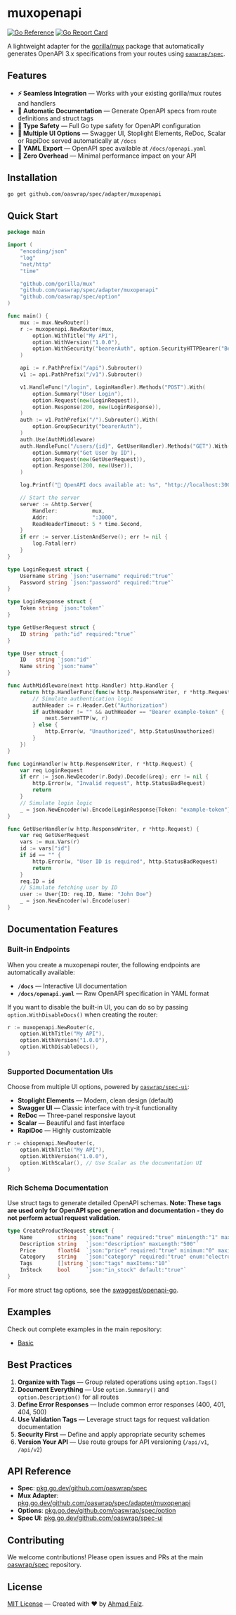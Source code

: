 # muxopenapi

[![Go Reference](https://pkg.go.dev/badge/github.com/oaswrap/spec/adapter/muxopenapi.svg)](https://pkg.go.dev/github.com/oaswrap/spec/adapter/muxopenapi)
[![Go Report Card](https://goreportcard.com/badge/github.com/oaswrap/spec/adapter/muxopenapi)](https://goreportcard.com/report/github.com/oaswrap/spec/adapter/muxopenapi)

A lightweight adapter for the [gorilla/mux](https://pkg.go.dev/github.com/gorilla/mux) package that automatically generates OpenAPI 3.x specifications from your routes using [`oaswrap/spec`](https://github.com/oaswrap/spec).

## Features

- **⚡ Seamless Integration** — Works with your existing gorilla/mux routes and handlers
- **📝 Automatic Documentation** — Generate OpenAPI specs from route definitions and struct tags
- **🎯 Type Safety** — Full Go type safety for OpenAPI configuration
- **🔧 Multiple UI Options** — Swagger UI, Stoplight Elements, ReDoc, Scalar or RapiDoc served automatically at `/docs`
- **📄 YAML Export** — OpenAPI spec available at `/docs/openapi.yaml`
- **🚀 Zero Overhead** — Minimal performance impact on your API

## Installation

```bash
go get github.com/oaswrap/spec/adapter/muxopenapi
```

## Quick Start

```go
package main

import (
	"encoding/json"
	"log"
	"net/http"
	"time"

	"github.com/gorilla/mux"
	"github.com/oaswrap/spec/adapter/muxopenapi"
	"github.com/oaswrap/spec/option"
)

func main() {
	mux := mux.NewRouter()
	r := muxopenapi.NewRouter(mux,
		option.WithTitle("My API"),
		option.WithVersion("1.0.0"),
		option.WithSecurity("bearerAuth", option.SecurityHTTPBearer("Bearer")),
	)

	api := r.PathPrefix("/api").Subrouter()
	v1 := api.PathPrefix("/v1").Subrouter()

	v1.HandleFunc("/login", LoginHandler).Methods("POST").With(
		option.Summary("User Login"),
		option.Request(new(LoginRequest)),
		option.Response(200, new(LoginResponse)),
	)
	auth := v1.PathPrefix("/").Subrouter().With(
		option.GroupSecurity("bearerAuth"),
	)
	auth.Use(AuthMiddleware)
	auth.HandleFunc("/users/{id}", GetUserHandler).Methods("GET").With(
		option.Summary("Get User by ID"),
		option.Request(new(GetUserRequest)),
		option.Response(200, new(User)),
	)

	log.Printf("🚀 OpenAPI docs available at: %s", "http://localhost:3000/docs")

	// Start the server
	server := &http.Server{
		Handler:           mux,
		Addr:              ":3000",
		ReadHeaderTimeout: 5 * time.Second,
	}
	if err := server.ListenAndServe(); err != nil {
		log.Fatal(err)
	}
}

type LoginRequest struct {
	Username string `json:"username" required:"true"`
	Password string `json:"password" required:"true"`
}

type LoginResponse struct {
	Token string `json:"token"`
}

type GetUserRequest struct {
	ID string `path:"id" required:"true"`
}

type User struct {
	ID   string `json:"id"`
	Name string `json:"name"`
}

func AuthMiddleware(next http.Handler) http.Handler {
	return http.HandlerFunc(func(w http.ResponseWriter, r *http.Request) {
		// Simulate authentication logic
		authHeader := r.Header.Get("Authorization")
		if authHeader != "" && authHeader == "Bearer example-token" {
			next.ServeHTTP(w, r)
		} else {
			http.Error(w, "Unauthorized", http.StatusUnauthorized)
		}
	})
}

func LoginHandler(w http.ResponseWriter, r *http.Request) {
	var req LoginRequest
	if err := json.NewDecoder(r.Body).Decode(&req); err != nil {
		http.Error(w, "Invalid request", http.StatusBadRequest)
		return
	}
	// Simulate login logic
	_ = json.NewEncoder(w).Encode(LoginResponse{Token: "example-token"})
}

func GetUserHandler(w http.ResponseWriter, r *http.Request) {
	var req GetUserRequest
	vars := mux.Vars(r)
	id := vars["id"]
	if id == "" {
		http.Error(w, "User ID is required", http.StatusBadRequest)
		return
	}
	req.ID = id
	// Simulate fetching user by ID
	user := User{ID: req.ID, Name: "John Doe"}
	_ = json.NewEncoder(w).Encode(user)
}
```

## Documentation Features

### Built-in Endpoints
When you create a muxopenapi router, the following endpoints are automatically available:

- **`/docs`** — Interactive UI documentation
- **`/docs/openapi.yaml`** — Raw OpenAPI specification in YAML format

If you want to disable the built-in UI, you can do so by passing `option.WithDisableDocs()` when creating the router:

```go
r := muxopenapi.NewRouter(c,
    option.WithTitle("My API"),
    option.WithVersion("1.0.0"),
    option.WithDisableDocs(),
)
```

### Supported Documentation UIs
Choose from multiple UI options, powered by [`oaswrap/spec-ui`](https://github.com/oaswrap/spec-ui):

- **Stoplight Elements** — Modern, clean design (default)
- **Swagger UI** — Classic interface with try-it functionality
- **ReDoc** — Three-panel responsive layout
- **Scalar** — Beautiful and fast interface
- **RapiDoc** — Highly customizable

```go
r := chiopenapi.NewRouter(c,
	option.WithTitle("My API"),
	option.WithVersion("1.0.0"),
	option.WithScalar(), // Use Scalar as the documentation UI
)
```

### Rich Schema Documentation
Use struct tags to generate detailed OpenAPI schemas. **Note: These tags are used only for OpenAPI spec generation and documentation - they do not perform actual request validation.**

```go
type CreateProductRequest struct {
    Name        string   `json:"name" required:"true" minLength:"1" maxLength:"100"`
    Description string   `json:"description" maxLength:"500"`
    Price       float64  `json:"price" required:"true" minimum:"0" maximum:"999999.99"`
    Category    string   `json:"category" required:"true" enum:"electronics,books,clothing"`
    Tags        []string `json:"tags" maxItems:"10"`
    InStock     bool     `json:"in_stock" default:"true"`
}
```

For more struct tag options, see the [swaggest/openapi-go](https://github.com/swaggest/openapi-go?tab=readme-ov-file#features).

## Examples

Check out complete examples in the main repository:
- [Basic](https://github.com/oaswrap/spec/tree/main/examples/adapter/muxopenapi/basic)

## Best Practices

1. **Organize with Tags** — Group related operations using `option.Tags()`
2. **Document Everything** — Use `option.Summary()` and `option.Description()` for all routes
3. **Define Error Responses** — Include common error responses (400, 401, 404, 500)
4. **Use Validation Tags** — Leverage struct tags for request validation documentation
5. **Security First** — Define and apply appropriate security schemes
6. **Version Your API** — Use route groups for API versioning (`/api/v1`, `/api/v2`)

## API Reference

- **Spec**: [pkg.go.dev/github.com/oaswrap/spec](https://pkg.go.dev/github.com/oaswrap/spec)
- **Mux Adapter**: [pkg.go.dev/github.com/oaswrap/spec/adapter/muxopenapi](https://pkg.go.dev/github.com/oaswrap/spec/adapter/muxopenapi)
- **Options**: [pkg.go.dev/github.com/oaswrap/spec/option](https://pkg.go.dev/github.com/oaswrap/spec/option)
- **Spec UI**: [pkg.go.dev/github.com/oaswrap/spec-ui](https://pkg.go.dev/github.com/oaswrap/spec-ui)

## Contributing

We welcome contributions! Please open issues and PRs at the main [oaswrap/spec](https://github.com/oaswrap/spec) repository.

## License

[MIT License](LICENSE) — Created with ❤️ by [Ahmad Faiz](https://github.com/afkdevs).